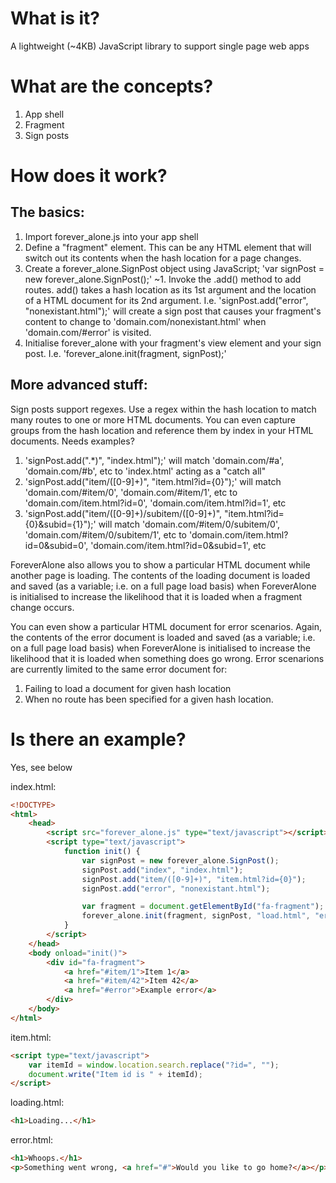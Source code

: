 # What is it?

A lightweight (~4KB) JavaScript library to support single page web apps

# What are the concepts?

1. App shell
2. Fragment
3. Sign posts

# How does it work?

## The basics:
1. Import forever_alone.js into your app shell
2. Define a "fragment" element. This can be any HTML element that will switch out its contents when the hash location for a page changes.
3. Create a forever_alone.SignPost object using JavaScript; 'var signPost = new forever_alone.SignPost();'
~1. Invoke the .add() method to add routes. add() takes a hash location as its 1st argument and the location of a HTML document for its 2nd argument. I.e. 'signPost.add("error", "nonexistant.html");' will create a sign post that causes your fragment's content to change to 'domain.com/nonexistant.html' when 'domain.com/#error' is visited.
4. Initialise forever_alone with your fragment's view element and your sign post. I.e. 'forever_alone.init(fragment, signPost);'

## More advanced stuff:

Sign posts support regexes. Use a regex within the hash location to match many routes to one or more HTML documents. You can even capture groups from the hash location and reference them by index in your HTML documents. Needs examples?

1. 'signPost.add(".*)", "index.html");' will match 'domain.com/#a', 'domain.com/#b', etc to 'index.html' acting as a "catch all"
2. 'signPost.add("item/([0-9]+)", "item.html?id={0}");' will match 'domain.com/#item/0',  'domain.com/#item/1', etc to 'domain.com/item.html?id=0', 'domain.com/item.html?id=1', etc
3. 'signPost.add("item/([0-9]+)/subitem/([0-9]+)", "item.html?id={0}&subid={1}");' will match 'domain.com/#item/0/subitem/0',  'domain.com/#item/0/subitem/1', etc to 'domain.com/item.html?id=0&subid=0', 'domain.com/item.html?id=0&subid=1', etc

ForeverAlone also allows you to show a particular HTML document while another page is loading. The contents of the loading document is loaded and saved (as a variable; i.e. on a full page load basis) when ForeverAlone is initialised to increase the likelihood that it is loaded when a fragment change occurs.

You can even show a particular HTML document for error scenarios. Again, the contents of the error document is loaded and saved (as a variable; i.e. on a full page load basis) when ForeverAlone is initialised to increase the likelihood that it is loaded when something does go wrong. Error scenarions are currently limited to the same error document for:
1. Failing to load a document for given hash location
2. When no route has been specified for a given hash location.

# Is there an example?

Yes, see below

index.html:
```html
<!DOCTYPE>
<html>
	<head>
		<script src="forever_alone.js" type="text/javascript"></script>
		<script type="text/javascript">
			function init() {
				var signPost = new forever_alone.SignPost();
				signPost.add("index", "index.html");
				signPost.add("item/([0-9]+)", "item.html?id={0}");
				signPost.add("error", "nonexistant.html");

				var fragment = document.getElementById("fa-fragment");
				forever_alone.init(fragment, signPost, "load.html", "error.html");
			}
		</script>
	</head>
	<body onload="init()">
		<div id="fa-fragment">
			<a href="#item/1">Item 1</a>
			<a href="#item/42">Item 42</a>
			<a href="#error">Example error</a>
		</div>
	</body>
</html>
```

item.html:
```html
<script type="text/javascript">
	var itemId = window.location.search.replace("?id=", "");
	document.write("Item id is " + itemId);
</script>
```

loading.html:
```html
<h1>Loading...</h1>
```

error.html:
```html
<h1>Whoops.</h1>
<p>Something went wrong, <a href="#">Would you like to go home?</a></p>
```
